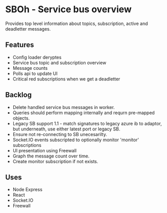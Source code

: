 # SBOh - Service bus overview

Provides top level information about topics, subscription, active and deadletter messages.

## Features

+ Config loader deryptes
+ Service bus topic and subscription overview
+ Message counts
+ Polls api to update UI 
+ Critical red subscriptions when we get a deadletter

## Backlog

+ Delete handled service bus messages in worker.
+ Queries should perform mapping internally and requrn pre-mapped objects.
+ Legacy SB support 1.1 - match signatures to legacy azure ib to adaptor, but underneath, use either latest port or legacy SB.
+ Ensure not re-connecting to SB unecesarilty.
+ Socket.IO events subscripted to optionally monitor 'monitor' subscriptions 
+ UI presentation using Freewall
+ Graph the message count over time.
+ Create monitor subscription if not exists.

## Uses

+ Node Express
+ React
+ Socket.IO
+ Freewall


